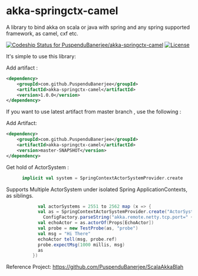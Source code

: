 # akka-springctx-camel
A library to bind akka on scala or java with spring and any spring supported framework, as camel, cxf etc. 

[![Codeship Status for PuspenduBanerjee/akka-springctx-camel](https://app.codeship.com/projects/b6ed5d40-c490-0137-46b9-121d43ce1c3d/status?branch=master)](https://app.codeship.com/projects/366725) [ ![License](http://img.shields.io/:license-Apache%202-green.svg)](http://www.apache.org/licenses/LICENSE-2.0.txt)

It's simple to use this library:

Add artifact :
```xml
<dependency>
    <groupId>com.github.PuspenduBanerjee</groupId>
    <artifactId>akka-springctx-camel</artifactId>
    <version>1.0.0</version>
</dependency>
```

If you want to use latest artifact from master branch , use the following :


    
Add Artifact:
```xml
<dependency>
    <groupId>com.github.PuspenduBanerjee</groupId>
    <artifactId>akka-springctx-camel</artifactId>
    <version>master-SNAPSHOT</version>
</dependency>
```

Get hold of ActorSystem :
```scala
      implicit val system = SpringContextActorSystemProvider.create
```

Supports Multiple ActorSystem under isolated Spring ApplicationContexts, as siblings.
```scala
            val actorSystems = 2551 to 2562 map (x => {
            val as = SpringContextActorSystemProvider.create("ActorSystem" + x,
              ConfigFactory.parseString("akka.remote.netty.tcp.port=" + x).withFallback(ConfigFactory.load()))
            val echoActor = as.actorOf(Props[EchoActor])
            val probe = new TestProbe(as, "probe")
            val msg = "Hi There"
            echoActor tell(msg, probe.ref)
            probe.expectMsg(1000 millis, msg)
            as
          })
```

Reference Project: https://github.com/PuspenduBanerjee/ScalaAkkaBlah
